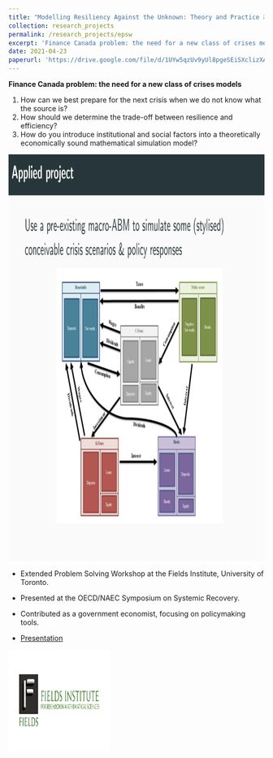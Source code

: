 ```yaml
---
title: "Modelling Resiliency Against the Unknown: Theory and Practice 💹"
collection: research_projects
permalink: /research_projects/epsw
excerpt: 'Finance Canada problem: the need for a new class of crises models'
date: 2021-04-23
paperurl: 'https://drive.google.com/file/d/1UYw5qzUv9yUl8pgeSEiSXclizXA7xdvw/view?usp=sharing'
---
```

**Finance Canada problem: the need for a new class of crises models**

1. How can we best prepare for the next crisis when we do not know what the source is?
2. How should we determine the trade-off between resilience and efficiency?
3. How do you introduce institutional and social factors into a theoretically economically sound mathematical simulation model?


<center><img src="/images/research_projects/fields.png" width="800" height="800" /></center>


* Extended Problem Solving Workshop at the Fields Institute, University of Toronto.
* Presented at the OECD/NAEC Symposium on Systemic Recovery.
* Contributed as a government economist, focusing on policymaking tools.

* [Presentation](https://drive.google.com/file/d/1UYw5qzUv9yUl8pgeSEiSXclizXA7xdvw/view?usp=sharing)


<img src="/images/research_projects/fields_logo.png" width="200" height="200" />
